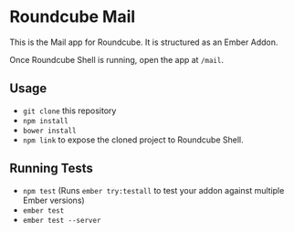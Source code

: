 # Roundcube Mail

This is the Mail app for Roundcube. It is structured as an Ember Addon.

Once Roundcube Shell is running, open the app at `/mail`.

## Usage

- `git clone` this repository
- `npm install`
- `bower install`
- `npm link` to expose the cloned project to Roundcube Shell.

## Running Tests

- `npm test` (Runs `ember try:testall` to test your addon against multiple Ember versions)
- `ember test`
- `ember test --server`

